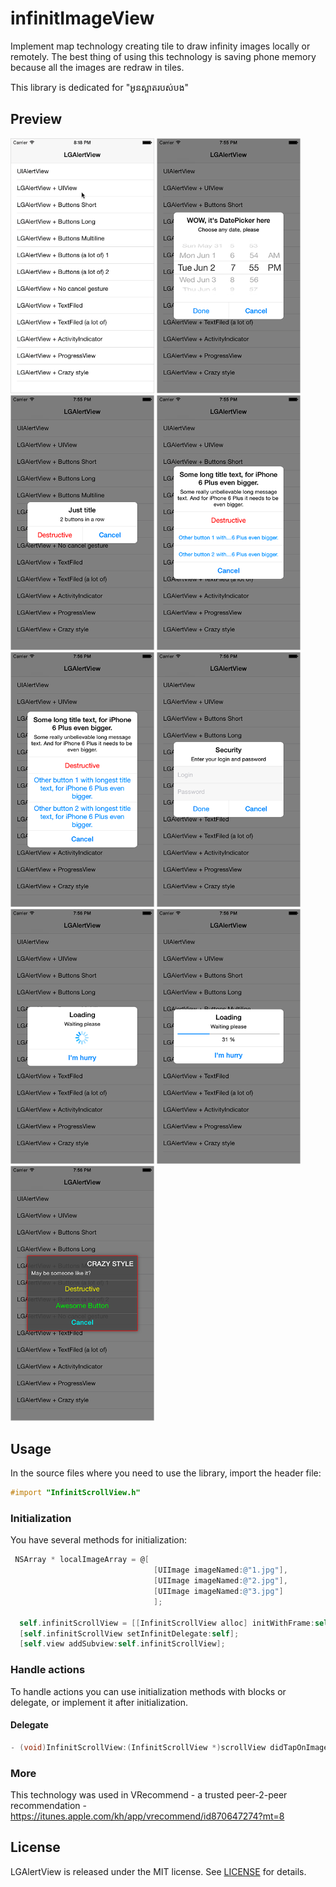 # infinitImageView

Implement map technology creating tile to draw infinity images locally or remotely. The best thing of using this technology is saving phone memory because all the images are redraw in tiles.

This library is dedicated for "អូនស្អាតរបស់បង"

## Preview

<img src="https://raw.githubusercontent.com/Friend-LGA/ReadmeFiles/master/LGAlertView/Preview.gif" width="230"/>
<img src="https://raw.githubusercontent.com/Friend-LGA/ReadmeFiles/master/LGAlertView/1.png" width="230"/>
<img src="https://raw.githubusercontent.com/Friend-LGA/ReadmeFiles/master/LGAlertView/2.png" width="230"/>
<img src="https://raw.githubusercontent.com/Friend-LGA/ReadmeFiles/master/LGAlertView/3.png" width="230"/>
<img src="https://raw.githubusercontent.com/Friend-LGA/ReadmeFiles/master/LGAlertView/4.png" width="230"/>
<img src="https://raw.githubusercontent.com/Friend-LGA/ReadmeFiles/master/LGAlertView/5.png" width="230"/>
<img src="https://raw.githubusercontent.com/Friend-LGA/ReadmeFiles/master/LGAlertView/6.png" width="230"/>
<img src="https://raw.githubusercontent.com/Friend-LGA/ReadmeFiles/master/LGAlertView/7.png" width="230"/>
<img src="https://raw.githubusercontent.com/Friend-LGA/ReadmeFiles/master/LGAlertView/8.png" width="230"/>

## Usage

In the source files where you need to use the library, import the header file:

```objective-c
#import "InfinitScrollView.h"
```

### Initialization

You have several methods for initialization:

```objective-c
 NSArray * localImageArray = @[
                                [UIImage imageNamed:@"1.jpg"],
                                [UIImage imageNamed:@"2.jpg"],
                                [UIImage imageNamed:@"3.jpg"]
                                ];
  
  self.infinitScrollView = [[InfinitScrollView alloc] initWithFrame:self.view.frame withArray:localImageArray];
  [self.infinitScrollView setInfinitDelegate:self];
  [self.view addSubview:self.infinitScrollView];
```

### Handle actions

To handle actions you can use initialization methods with blocks or delegate, or implement it after initialization.

#### Delegate

```objective-c
- (void)InfinitScrollView:(InfinitScrollView *)scrollView didTapOnImage:(UIImage *)image;
```

### More

This technology was used in VRecommend - a trusted peer-2-peer recommendation - https://itunes.apple.com/kh/app/vrecommend/id870647274?mt=8

## License

LGAlertView is released under the MIT license. See [LICENSE](https://raw.githubusercontent.com/Friend-LGA/LGAlertView/master/LICENSE) for details.
